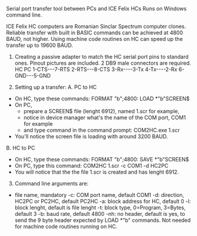 Serial port transfer tool between PCs and ICE Felix HCs
Runs on Windows command line.

ICE Felix HC computers are Romanian Sinclar Spectrum computer clones.
Reliable transfer with built in BASIC commands can be achieved at 4800 BAUD, not higher.
Using machine code routines on HC can speed up the transfer up to 19600 BAUD.

1. Creating a passive adapter to match the HC serial port pins to standard ones. Pinout pictures are included. 2 DB9 male connectors are required.
HC		PC
1-CTS---7-RTS
2-RTS---8-CTS
3-Rx----3-Tx
4-Tx----2-Rx
6-GND---5-GND


2. Setting up a transfer:
A. PC to HC
- On HC, type these commands: 
	FORMAT "b";4800: LOAD *"b"SCREEN$
- On PC, 
	- prepare a SCREEN$ file (lenght 6912), named 1.scr for example, 
	- notice in device manager what's the name of the COM port, COM1 for example
	- and type command in the command prompt: COM2HC.exe 1.scr
- You'll notice the screen file is loading with around 3200 BAUD.

B. HC to PC
- On HC, type these commands:
	FORMAT "b";4800: SAVE *"b"SCREEN$
- On PC, type this command:
	COM2HC 1.scr -c COM1 -d HC2PC
- You will notice that the the file 1.scr is created and has lenght 6912.

3. Command line arguments are:
- file name, mandatory
-c: COM port name, default COM1
-d: direction, HC2PC or PC2HC, default PC2HC
-a: block address for HC, default 0
-l: block lenght, default is file lenght
-t: block type, 0=Program, 3=Bytes, default 3
-b: baud rate, default 4800
-nh: no header, default is yes, to send the 9 byte header expected by LOAD *"b" commands. Not needed for machine code routines running on HC.
	
